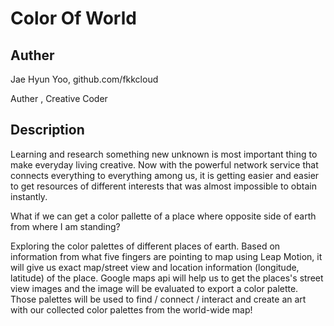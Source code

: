 # Color Of World

## Auther
Jae Hyun Yoo, github.com/fkkcloud

Auther , Creative Coder


## Description
Learning and research something new unknown is most important thing to make everyday living creative. 
Now with the powerful network service that connects everything to everything among us, it is getting easier and easier to get resources of different interests that was almost impossible to obtain instantly. 

What if we can get a color pallette of a place where opposite side of earth from where I am standing? 

Exploring the color palettes of different places of earth. Based on information from what five fingers are pointing to map using Leap Motion, it will give us exact map/street view and location information (longitude, latitude) of the place. Google maps api will help us to get the places's street view images and the image will be evaluated to export a color palette. Those palettes will be used to find / connect / interact and create an art with our collected color palettes from the world-wide map!


